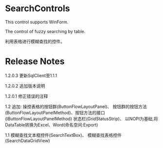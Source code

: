 # SearchControls

This control supports WinForm.

The control of fuzzy searching by table.

利用表格进行模糊查找的控件。

# Release Notes

1.2.0.3
更新SqlClient至1.1.1

1.2.0.2
追加版本说明

1.2.0.1
修正错误的注释

1.2
追加:
操控表格的按钮群(ButtonFlowLayoutPanel)、
按钮群的按钮方法(ButtonFlowLayoutPanelMethod)、按钮方法的接口(IButtonFlowLayoutPanelMethod)
状态栏(GridStatusStrip)、
以NOPI为基础,将DataTable转换为Excel、Word(命名空间:Export)

1.1
模糊查找文本框控件(SearchTextBox)、
模糊查找表格控件(SearchDataGridView)